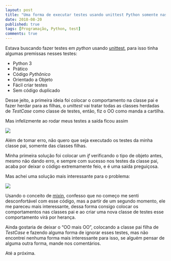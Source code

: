 ```yaml
---
layout: post
title: "Uma forma de executar testes usando unittest Python somente nas classes filhas"
date: 2018-08-20
published: true
tags: [Programação, Python, test]
comments: true
---
```


Estava buscando fazer testes em *python* usando
[unittest](https://docs.python.org/3/library/unittest.html), para isso tinha
algumas premissas nesses testes:

* Python 3
* Prático
* Código *Pythônico*
* Orientado a Objeto
* Fácil criar testes
* Sem código duplicado

Desse jeito, a primeira ideia foi colocar o comportamento na classe pai e fazer
herdar para as filhas, o *unittest* vai tratar todas as classes herdadas de
*TestCase* como classe de testes, então, fiz o OO como manda a cartilha.

Mas infelizmente ao rodar meus testes a saída ficou assim

![](https://cdn-images-1.medium.com/max/800/1*WI2nzS_O_c8Z8d3iNBF6qA.png)

Além de tomar erro, não quero que seja executado os testes da minha classe pai,
somente das classes filhas.

Minha primeira solução foi colocar um *if* verificando o tipo de objeto antes,
mesmo não dando erro, e sempre com sucesso nos testes da classe pai, acaba por
deixar o código extremamente feio, e é uma saída preguiçosa.

Mas achei uma solução mais interessante para o problema:

![](https://cdn-images-1.medium.com/max/800/1*8OMYTcFjQ42YlBAZLnKsRA.png)

Usando o conceito de [mixin](https://en.wikipedia.org/wiki/Mixin), confesso que
no começo me senti desconfortável com esse código, mas a partir de um segundo
momento, ele me pareceu mais interessante, dessa forma consigo colocar os
comportamentos nas classes pai e ao criar uma nova classe de testes esse
comportamento virá por herança.

Ainda gostaria de deixar o “OO mais OO”, colocando a classe pai filha de
*TestCase* e fazendo alguma forma de ignorar esses testes, mas não encontrei
nenhuma forma mais interessante para isso, se alguém pensar de alguma outra
forma, mande nos comentários.

Até a próxima.
